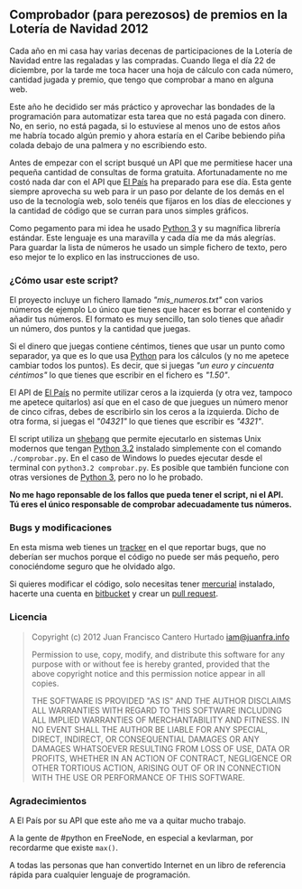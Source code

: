 Comprobador (para perezosos) de premios en la Lotería de Navidad 2012
---------------------------------------------------------------------

Cada año en mi casa hay varias decenas de participaciones de la Lotería de
Navidad entre las regaladas y las compradas. Cuando llega el día 22 de
diciembre, por la tarde me toca hacer una hoja de cálculo con cada número,
cantidad jugada y premio, que tengo que comprobar a mano en alguna web.

Este año he decidido ser más práctico y aprovechar las bondades de la
programación para automatizar esta tarea que no está pagada con dinero. No, en
serio, no está pagada, si lo estuviese al menos uno de estos años me habría
tocado algún premio y ahora estaría en el Caribe bebiendo piña colada debajo de
una palmera y no escribiendo esto.

Antes de empezar con el script busqué un API que me permitiese hacer una
pequeña cantidad de consultas de forma gratuita. Afortunadamente no me costó
nada dar con el API que [El País][1] ha preparado para ese día. Esta gente
siempre aprovecha su web para ir un paso por delante de los demás en el uso de
la tecnología web, solo tenéis que fijaros en los días de elecciones y la
cantidad de código que se curran para unos simples gráficos.

Como pegamento para mi idea he usado [Python 3][2] y su magnífica librería
estándar.  Este lenguaje es una maravilla y cada día me da más alegrías. Para
guardar la lista de números he usado un simple fichero de texto, pero eso mejor
te lo explico en las instrucciones de uso.

### ¿Cómo usar este script?

El proyecto incluye un fichero llamado *"mis_numeros.txt"* con varios números
de ejemplo  Lo único que tienes que hacer es borrar el contenido y añadir tus
números. El formato es muy sencillo, tan solo tienes que añadir un número, dos
puntos y la cantidad que juegas.

Si el dinero que juegas contiene céntimos, tienes que usar un punto como
separador, ya que es lo que usa [Python][2] para los cálculos (y no me apetece
cambiar todos los puntos). Es decir, que si juegas *"un euro y cincuenta
céntimos"* lo que tienes que escribir en el fichero es *"1.50"*.

El API de [El País][1] no permite utilizar ceros a la izquierda (y otra vez,
tampoco me apetece quitarlos) así que en el caso de que juegues un número menor
de cinco cifras, debes de escribirlo sin los ceros a la izquierda. Dicho de
otra forma, si juegas el *"04321"* lo que tienes que escribir es *"4321"*.

El script utiliza un [shebang][3] que permite ejecutarlo en sistemas Unix
modernos que tengan [Python 3.2][2] instalado simplemente con el comando
`./comprobar.py`. En el caso de Windows lo puedes ejecutar desde el terminal
con `python3.2 comprobar.py`. Es posible que también funcione con otras
versiones de [Python 3][2], pero no lo he probado.

**No me hago reponsable de los fallos que pueda tener el script, ni el API. Tú
eres el único responsable de comprobar adecuadamente tus números.**

### Bugs y modificaciones

En esta misma web tienes un [tracker][4] en el que reportar bugs, que no
deberían ser muchos porque el código no puede ser más pequeño, pero
conociéndome seguro que he olvidado algo.

Si quieres modificar el código, solo necesitas tener [mercurial][7] instalado,
hacerte una cuenta en [bitbucket][6] y crear un [pull request][5].

### Licencia

> Copyright (c) 2012 Juan Francisco Cantero Hurtado <iam@juanfra.info>
> 
> Permission to use, copy, modify, and distribute this software for any
> purpose with or without fee is hereby granted, provided that the above
> copyright notice and this permission notice appear in all copies.
> 
> THE SOFTWARE IS PROVIDED "AS IS" AND THE AUTHOR DISCLAIMS ALL WARRANTIES
> WITH REGARD TO THIS SOFTWARE INCLUDING ALL IMPLIED WARRANTIES OF
> MERCHANTABILITY AND FITNESS. IN NO EVENT SHALL THE AUTHOR BE LIABLE FOR
> ANY SPECIAL, DIRECT, INDIRECT, OR CONSEQUENTIAL DAMAGES OR ANY DAMAGES
> WHATSOEVER RESULTING FROM LOSS OF USE, DATA OR PROFITS, WHETHER IN AN
> ACTION OF CONTRACT, NEGLIGENCE OR OTHER TORTIOUS ACTION, ARISING OUT OF
> OR IN CONNECTION WITH THE USE OR PERFORMANCE OF THIS SOFTWARE.

### Agradecimientos

A El País por su API que este año me va a quitar mucho trabajo.

A la gente de #python en FreeNode, en especial a kevlarman, por recordarme que
existe `max()`.

A todas las personas que han convertido Internet en un libro de referencia
rápida para cualquier lenguaje de programación.


[1]: http://www.elpais.com
[2]: http://www.python.org
[3]: http://en.wikipedia.org/wiki/Shebang_(Unix)
[4]: http://bitbucket.org/juanfra684/loteria-navidad-2012/issues
[5]: http://bitbucket.org/juanfra684/loteria-navidad-2012/pull-requests
[6]: https://bitbucket.org/
[7]: http://mercurial.selenic.com/
